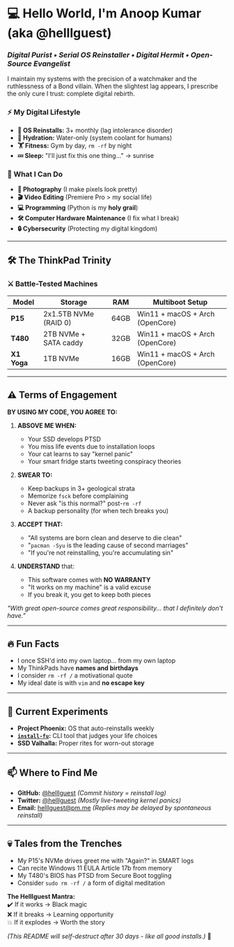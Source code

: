 # 💻 Hello World, I'm Anoop Kumar (aka @helllguest)  
### *Digital Purist • Serial OS Reinstaller • Digital Hermit • Open-Source Evangelist*

I maintain my systems with the precision of a watchmaker and the ruthlessness of a Bond villain. When the slightest lag appears, I prescribe the only cure I trust: complete digital rebirth.

### **⚡ My Digital Lifestyle**
- **🔄 OS Reinstalls:** 3+ monthly (lag intolerance disorder)
- **🚰 Hydration:** Water-only (system coolant for humans)
- **🏋️ Fitness:** Gym by day, `rm -rf` by night
- **💤 Sleep:** "I'll just fix this one thing..." → sunrise

### **🔧 What I Can Do**  
- **📸 Photography** (I make pixels look pretty)  
- **🎬 Video Editing** (Premiere Pro > my social life)  
- **💻 Programming** (Python is my **holy grail**)  
- **🛠️ Computer Hardware Maintenance** (I fix what I break)  
- **🔒 Cybersecurity** (Protecting my digital kingdom) 

---

## **🛠️ The ThinkPad Trinity**
### **⚔️ Battle-Tested Machines**
| Model       | Storage               | RAM   | Multiboot Setup                  |
|-------------|-----------------------|-------|----------------------------------|
| **P15**     | 2x1.5TB NVMe (RAID 0) | 64GB  | Win11 + macOS + Arch (OpenCore)  |
| **T480**    | 2TB NVMe + SATA caddy | 32GB  | Win11 + macOS + Arch (OpenCore)  |
| **X1 Yoga** | 1TB NVMe              | 16GB  | Win11 + macOS + Arch (OpenCore)  |

---

## **⚠️ Terms of Engagement**
**BY USING MY CODE, YOU AGREE TO:**

1. **ABSOVE ME WHEN:**
   - Your SSD develops PTSD
   - You miss life events due to installation loops
   - Your cat learns to say "kernel panic"
   - Your smart fridge starts tweeting conspiracy theories

2. **SWEAR TO:**
   - Keep backups in 3+ geological strata
   - Memorize `fsck` before complaining
   - Never ask "is this normal?" post-`rm -rf`
   - A backup personality (for when tech breaks you)

3. **ACCEPT THAT:**
   - "All systems are born clean and deserve to die clean"  
   - "`pacman -Syu` is the leading cause of second marriages"  
   - "If you're not reinstalling, you're accumulating sin"

4. **UNDERSTAND** that:  
   - This software comes with **NO WARRANTY**  
   - "It works on my machine" is a valid excuse  
   - If you break it, you get to keep both pieces  

*"With great open-source comes great responsibility... that I definitely don't have."*  

---

## **🔥 Fun Facts**  
- I once SSH'd into my own laptop... from my own laptop  
- My ThinkPads have **names and birthdays**  
- I consider `rm -rf /` a motivational quote  
- My ideal date is with `vim` and **no escape key**  

---

## **🌋 Current Experiments**
- **Project Phoenix:** OS that auto-reinstalls weekly
- **[`install-fu`](https://github.com/HelllGuest/install-fu):** CLI tool that judges your life choices
- **SSD Valhalla:** Proper rites for worn-out storage

---

## **📫 Where to Find Me**
- **GitHub:** [@helllguest](https://github.com/helllguest) *(Commit history = reinstall log)*
- **Twitter:** [@helllguest](https://twitter.com/helllguest) *(Mostly live-tweeting kernel panics)*
- **Email:** helllguest@pm.me *(Replies may be delayed by spontaneous reinstall)*

---

## **💀 Tales from the Trenches**
- My P15's NVMe drives greet me with "Again?" in SMART logs
- Can recite Windows 11 EULA Article 17b from memory
- My T480's BIOS has PTSD from Secure Boot toggling
- Consider `sudo rm -rf /` a form of digital meditation

**The Helllguest Mantra:**  
✔️ If it works → Black magic  
❌ If it breaks → Learning opportunity  
💥 If it explodes → Worth the story  

*(This README will self-destruct after 30 days - like all good installs.)* 🚀

